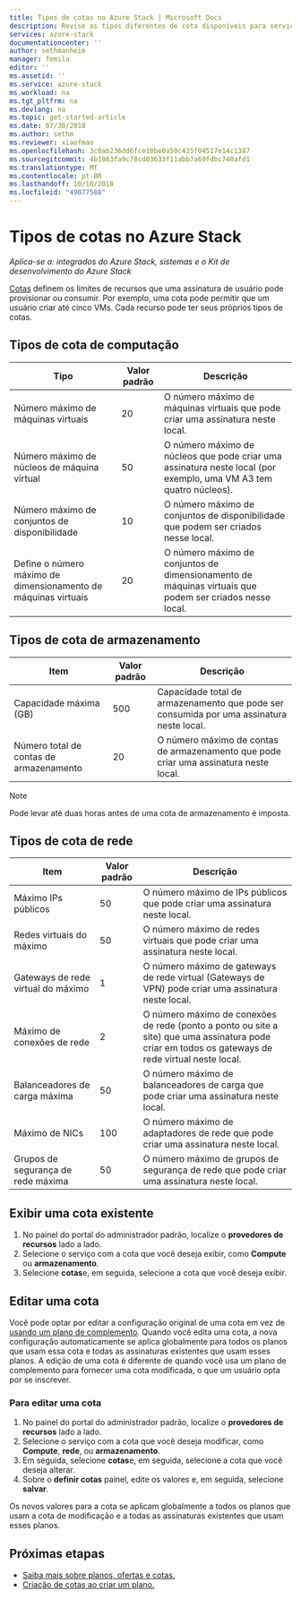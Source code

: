 ```yaml
---
title: Tipos de cotas no Azure Stack | Microsoft Docs
description: Revise os tipos diferentes de cota disponíveis para serviços e recursos no Azure Stack.
services: azure-stack
documentationcenter: ''
author: sethmanheim
manager: femila
editor: ''
ms.assetid: ''
ms.service: azure-stack
ms.workload: na
ms.tgt_pltfrm: na
ms.devlang: na
ms.topic: get-started-article
ms.date: 07/30/2018
ms.author: sethm
ms.reviewer: xiaofmao
ms.openlocfilehash: 3c0ab236dd6fce10be0a50c435f04517e14c1387
ms.sourcegitcommit: 4b1083fa9c78cd03633f11abb7a69fdbc740afd1
ms.translationtype: MT
ms.contentlocale: pt-BR
ms.lasthandoff: 10/10/2018
ms.locfileid: "49077588"
---
```

# <a name="quota-types-in-azure-stack"></a>Tipos de cotas no Azure Stack

*Aplica-se a: integrados do Azure Stack, sistemas e o Kit de desenvolvimento do Azure Stack*

[Cotas](azure-stack-plan-offer-quota-overview.md#plans) definem os limites de recursos que uma assinatura de usuário pode provisionar ou consumir. Por exemplo, uma cota pode permitir que um usuário criar até cinco VMs. Cada recurso pode ter seus próprios tipos de cotas.

## <a name="compute-quota-types"></a>Tipos de cota de computação 
| **Tipo** | **Valor padrão** | **Descrição** |
| --- | --- | --- |
| Número máximo de máquinas virtuais | 20 | O número máximo de máquinas virtuais que pode criar uma assinatura neste local. |
| Número máximo de núcleos de máquina virtual | 50 | O número máximo de núcleos que pode criar uma assinatura neste local (por exemplo, uma VM A3 tem quatro núcleos). |
| Número máximo de conjuntos de disponibilidade | 10 | O número máximo de conjuntos de disponibilidade que podem ser criados nesse local. |
| Define o número máximo de dimensionamento de máquinas virtuais | 20 | O número máximo de conjuntos de dimensionamento de máquinas virtuais que podem ser criados nesse local. |

## <a name="storage-quota-types"></a>Tipos de cota de armazenamento 
| **Item** | **Valor padrão** | **Descrição** |
| --- | --- | --- |
| Capacidade máxima (GB) |500 |Capacidade total de armazenamento que pode ser consumida por uma assinatura neste local. |
| Número total de contas de armazenamento |20 |O número máximo de contas de armazenamento que pode criar uma assinatura neste local. |

> [!NOTE]  
> Pode levar até duas horas antes de uma cota de armazenamento é imposta.


## <a name="network-quota-types"></a>Tipos de cota de rede
| **Item** | **Valor padrão** | **Descrição** |
| --- | --- | --- |
| Máximo IPs públicos |50 |O número máximo de IPs públicos que pode criar uma assinatura neste local. |
| Redes virtuais do máximo |50 |O número máximo de redes virtuais que pode criar uma assinatura neste local. |
| Gateways de rede virtual do máximo |1 |O número máximo de gateways de rede virtual (Gateways de VPN) pode criar uma assinatura neste local. |
| Máximo de conexões de rede |2 |O número máximo de conexões de rede (ponto a ponto ou site a site) que uma assinatura pode criar em todos os gateways de rede virtual neste local. |
| Balanceadores de carga máxima |50 |O número máximo de balanceadores de carga que pode criar uma assinatura neste local. |
| Máximo de NICs |100 |O número máximo de adaptadores de rede que pode criar uma assinatura neste local. |
| Grupos de segurança de rede máxima |50 |O número máximo de grupos de segurança de rede que pode criar uma assinatura neste local. |

## <a name="view-an-existing-quota"></a>Exibir uma cota existente
1. No painel do portal do administrador padrão, localize o **provedores de recursos** lado a lado.
2. Selecione o serviço com a cota que você deseja exibir, como **Compute** ou **armazenamento**.
3. Selecione **cotas**e, em seguida, selecione a cota que você deseja exibir.


## <a name="edit-a-quota"></a>Editar uma cota  
Você pode optar por editar a configuração original de uma cota em vez de [usando um plano de complemento](create-add-on-plan.md). Quando você edita uma cota, a nova configuração automaticamente se aplica globalmente para todos os planos que usam essa cota e todas as assinaturas existentes que usam esses planos. A edição de uma cota é diferente de quando você usa um plano de complemento para fornecer uma cota modificada, o que um usuário opta por se inscrever. 

### <a name="to-edit-a-quota"></a>Para editar uma cota  
1. No painel do portal do administrador padrão, localize o **provedores de recursos** lado a lado.
2. Selecione o serviço com a cota que você deseja modificar, como **Compute**, **rede**, ou **armazenamento**.
3. Em seguida, selecione **cotas**e, em seguida, selecione a cota que você deseja alterar.
4. Sobre o **definir cotas** painel, edite os valores e, em seguida, selecione **salvar**. 

Os novos valores para a cota se aplicam globalmente a todos os planos que usam a cota de modificação e a todas as assinaturas existentes que usam esses planos. 



## <a name="next-steps"></a>Próximas etapas

- [Saiba mais sobre planos, ofertas e cotas.](azure-stack-plan-offer-quota-overview.md)
- [Criação de cotas ao criar um plano.](azure-stack-create-plan.md)
